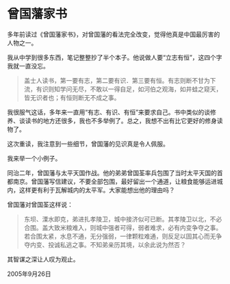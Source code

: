 # 曾国藩家书

多年前读过《曾国藩家书》，对曾国藩的看法完全改变，觉得他真是中国最厉害的人物之一。

我从中学到很多东西，笔记整整抄了半个本子。他说做人要“立志有恒”，这四个字我就一直没忘。

> 盖士人读书，第一要有志，第二要有识．第三要有恒。有志则断不甘为下流，有识则知学问无尽，不敢以一得自足，如河伯之观海，如井蛙之窥天，皆无识者也；有恒则断无不成之事。

我很服气这话，多年来一直用“有志、有识、有恒”来要求自己。书中类似的谈修养、谈读书的地方还很多，我也不多举例了。总之，我想不出有比它更好的修身读物了。

这次重读，我注意到一些细节，曾国藩的见识真是令人佩服。

我来举一个小例子。

同治二年，曾国藩与太平天国作战。他的弟弟曾国荃率兵包围了当时太平天国的首都南京。曾国藩写信建议，不要全部包围，最好留出一个通道，让粮食能够运进城内，这样更有利于瓦解城内的太平军。大家能想出他的理由吗？

曾国藩对曾国荃这样说：

> 东坝、溧水即克，弟进扎孝陵卫，城中接济似可已断。其孝陵卫以北，不必合围。盖大致米粮难入，则城中强者可得，弱者难求，必有内变争夺之事。若合围太紧，水息不通，无分强弱，一律颗粒难通，则反足以固其心而无争夺内变、投诚私逃之事。不知弟亲历其境，以余此说为然否？

其智谋之深让人叹为观止。

2005年9月26日
